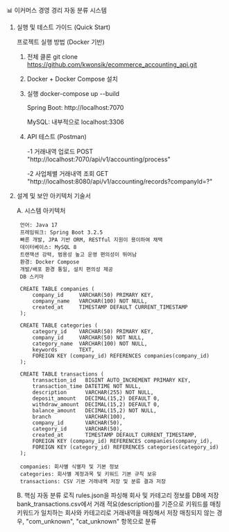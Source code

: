 📊 이커머스 경영 경리 자동 분류 시스템

1. 실행 및 테스트 가이드 (Quick Start)

   프로젝트 실행 방법 (Docker 기반)

    1) 전체 클론
       git clone https://github.com/kwonsik/ecommerce_accounting_api.git
       
    3) Docker + Docker Compose 설치

    4) 실행
       docker-compose up --build

       Spring Boot: http://localhost:7070

       MySQL: 내부적으로 localhost:3306

    5) API 테스트 (Postman)

       -1 거래내역 업로드
       POST "http://localhost:7070/api/v1/accounting/process"


        -2 사업체별 거래내역 조회
            GET "http://localhost:8080/api/v1/accounting/records?companyId=?"


2. 설계 및 보안 아키텍처 기술서

   A. 시스템 아키텍처

        언어: Java 17
        프레임워크: Spring Boot 3.2.5
        빠른 개발, JPA 기반 ORM, RESTful 지원이 용이하여 채택
        데이터베이스: MySQL 8
        트랜잭션 강력, 범용성 높고 운영 편의성이 뛰어남
        환경: Docker Compose
        개발/배포 환경 통일, 설치 편의성 제공
        DB 스키마

        CREATE TABLE companies (
            company_id     VARCHAR(50) PRIMARY KEY,
            company_name   VARCHAR(100) NOT NULL,
            created_at     TIMESTAMP DEFAULT CURRENT_TIMESTAMP
        );

        CREATE TABLE categories (
            category_id    VARCHAR(50) PRIMARY KEY,
            company_id     VARCHAR(50) NOT NULL,
            category_name  VARCHAR(100) NOT NULL,
            keywords       TEXT,
            FOREIGN KEY (company_id) REFERENCES companies(company_id)
        );

        CREATE TABLE transactions (
            transaction_id   BIGINT AUTO_INCREMENT PRIMARY KEY,
            transaction_time DATETIME NOT NULL,
            description      VARCHAR(255) NOT NULL,
            deposit_amount   DECIMAL(15,2) DEFAULT 0,
            withdraw_amount  DECIMAL(15,2) DEFAULT 0,
            balance_amount   DECIMAL(15,2) NOT NULL,
            branch           VARCHAR(100),
            company_id       VARCHAR(50),
            category_id      VARCHAR(50),
            created_at       TIMESTAMP DEFAULT CURRENT_TIMESTAMP,
            FOREIGN KEY (company_id) REFERENCES companies(company_id),
            FOREIGN KEY (category_id) REFERENCES categories(category_id)
        );

        companies: 회사별 식별자 및 기본 정보
        categories: 회사별 계정과목 및 키워드 기본 규칙 보유
        transactions: CSV 기본 거래내역 저장 및 분류 결과 저장

   B. 핵심 자동 분류 로직
   rules.json을 파싱해 회사 및 카테고리 정보를 DB에 저장
   bank_transactions.csv에서 거래 적요(description)를 기준으로 키워드를 매칭
   키워드가 일치하는 회사와 카테고리로 거래내역을 매칭해서 저장
   매칭되지 않는 경우, "com_unknown", "cat_unknown" 항목으로 분류
